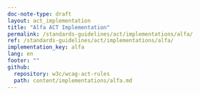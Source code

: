 ```yaml
---
doc-note-type: draft
layout: act_implementation
title: "Alfa ACT Implementation"
permalink: /standards-guidelines/act/implementations/alfa/
ref: /standards-guidelines/act/implementations/alfa/
implementation_key: alfa
lang: en
footer: ""
github:
  repository: w3c/wcag-act-rules
  path: content/implementations/alfa.md
---
```

